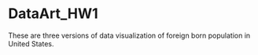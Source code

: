 # DataArt_HW1
These are three versions of data visualization of foreign born population in United States.
